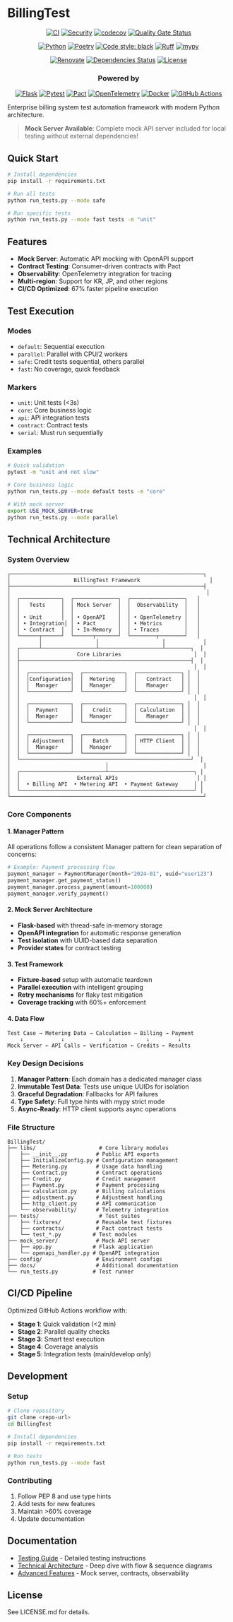 # BillingTest

<!-- CI/CD Badges -->
<!-- markdownlint-disable MD033 -->
<div align="center">

[![CI](https://img.shields.io/github/actions/workflow/status/johanna-II/BillingTest/ci.yml?branch=main&label=CI&logo=github&color=success&logoColor=white&labelColor=0d1117)](https://github.com/johanna-II/BillingTest/actions/workflows/ci.yml)
[![Security](https://img.shields.io/github/actions/workflow/status/johanna-II/BillingTest/security.yml?branch=main&label=Security&logo=github&color=success&logoColor=white&labelColor=0d1117)](https://github.com/johanna-II/BillingTest/actions/workflows/security.yml)
[![codecov](https://img.shields.io/codecov/c/github/johanna-II/BillingTest?logo=codecov&logoColor=white&labelColor=0d1117)](https://codecov.io/gh/johanna-II/BillingTest)
[![Quality Gate Status](https://sonarcloud.io/api/project_badges/measure?project=BillingTest&metric=alert_status)](https://sonarcloud.io/summary/new_code?id=johanna-II_BillingTest)

<!-- Language & Tools -->
[![Python](https://img.shields.io/badge/python-3.12+-blue.svg?logo=python&logoColor=white&labelColor=0d1117)](https://www.python.org/downloads/)
[![Poetry](https://img.shields.io/badge/Poetry-1.7.1-blue.svg?logo=poetry&logoColor=white&labelColor=0d1117)](https://python-poetry.org/)
[![Code style: black](https://img.shields.io/badge/code%20style-black-000000.svg?labelColor=0d1117)](https://github.com/psf/black)
[![Ruff](https://img.shields.io/badge/linter-ruff-FCC21B.svg?logo=ruff&logoColor=white&labelColor=0d1117)](https://github.com/astral-sh/ruff)
[![mypy](https://img.shields.io/badge/type%20checker-mypy-blue.svg?logo=python&logoColor=white&labelColor=0d1117)](http://mypy-lang.org/)

<!-- Dependencies & Maintenance -->
[![Renovate](https://img.shields.io/badge/renovate-enabled-brightgreen.svg?logo=renovatebot&logoColor=white&labelColor=0d1117)](https://renovatebot.com)
[![Dependencies Status](https://img.shields.io/librariesio/github/johanna-II/BillingTest?logo=libraries.io&logoColor=white&labelColor=0d1117)](https://libraries.io/github/johanna-II/BillingTest)
[![License](https://img.shields.io/badge/license-MIT-green.svg?labelColor=0d1117)](LICENSE.md)

<!-- Technology Stack -->
### Powered by

[![Flask](https://img.shields.io/badge/Flask-3.0-000000.svg?logo=flask&logoColor=white&labelColor=0d1117)](https://flask.palletsprojects.com/)
[![Pytest](https://img.shields.io/badge/Pytest-8.4-0A9EDC.svg?logo=pytest&logoColor=white&labelColor=0d1117)](https://pytest.org/)
[![Pact](https://img.shields.io/badge/Pact-Consumer_Driven-00D4AA.svg?logo=pact&logoColor=white&labelColor=0d1117)](https://pact.io/)
[![OpenTelemetry](https://img.shields.io/badge/OpenTelemetry-Observability-242450.svg?logo=opentelemetry&logoColor=white&labelColor=0d1117)](https://opentelemetry.io/)
[![Docker](https://img.shields.io/badge/Docker-Containerized-2496ED.svg?logo=docker&logoColor=white&labelColor=0d1117)](https://www.docker.com/)
[![GitHub Actions](https://img.shields.io/badge/GitHub_Actions-CI/CD-2088FF.svg?logo=github-actions&logoColor=white&labelColor=0d1117)](https://github.com/features/actions)

</div>
<!-- markdownlint-enable MD033 -->

Enterprise billing system test automation framework with modern Python architecture.

> **Mock Server Available**: Complete mock API server included for local testing without external dependencies!

## Quick Start

```bash
# Install dependencies
pip install -r requirements.txt

# Run all tests
python run_tests.py --mode safe

# Run specific tests
python run_tests.py --mode fast tests -m "unit"
```

## Features

- **Mock Server**: Automatic API mocking with OpenAPI support
- **Contract Testing**: Consumer-driven contracts with Pact
- **Observability**: OpenTelemetry integration for tracing
- **Multi-region**: Support for KR, JP, and other regions
- **CI/CD Optimized**: 67% faster pipeline execution

## Test Execution

### Modes
- `default`: Sequential execution
- `parallel`: Parallel with CPU/2 workers
- `safe`: Credit tests sequential, others parallel
- `fast`: No coverage, quick feedback

### Markers
- `unit`: Unit tests (<3s)
- `core`: Core business logic
- `api`: API integration tests
- `contract`: Contract tests
- `serial`: Must run sequentially

### Examples
```bash
# Quick validation
pytest -m "unit and not slow"

# Core business logic
python run_tests.py --mode default tests -m "core"

# With mock server
export USE_MOCK_SERVER=true
python run_tests.py --mode parallel
```

## Technical Architecture

### System Overview

```
┌─────────────────────────────────────────────────────────────┐
│                    BillingTest Framework                      │
├─────────────────────────────────────────────────────────────┤
│                                                              │
│  ┌─────────────┐  ┌──────────────┐  ┌─────────────────┐   │
│  │   Tests     │  │ Mock Server  │  │  Observability  │   │
│  │             │  │              │  │                 │   │
│  │ • Unit      │  │ • OpenAPI    │  │ • OpenTelemetry │   │
│  │ • Integration│ │ • Pact       │  │ • Metrics       │   │
│  │ • Contract  │  │ • In-Memory  │  │ • Traces        │   │
│  └──────┬──────┘  └──────┬───────┘  └────────┬────────┘   │
│         │                 │                    │            │
│  ┌──────┴─────────────────┴────────────────────┴────────┐  │
│  │                  Core Libraries                       │  │
│  ├──────────────────────────────────────────────────────┤  │
│  │                                                       │  │
│  │  ┌─────────────┐  ┌─────────────┐  ┌──────────────┐ │  │
│  │  │Configuration│  │  Metering   │  │   Contract   │ │  │
│  │  │  Manager    │  │  Manager    │  │   Manager    │ │  │
│  │  └─────────────┘  └─────────────┘  └──────────────┘ │  │
│  │                                                       │  │
│  │  ┌─────────────┐  ┌─────────────┐  ┌──────────────┐ │  │
│  │  │  Payment    │  │   Credit    │  │ Calculation  │ │  │
│  │  │  Manager    │  │  Manager    │  │   Manager    │ │  │
│  │  └─────────────┘  └─────────────┘  └──────────────┘ │  │
│  │                                                       │  │
│  │  ┌─────────────┐  ┌─────────────┐  ┌──────────────┐ │  │
│  │  │ Adjustment  │  │   Batch     │  │ HTTP Client  │ │  │
│  │  │  Manager    │  │  Manager    │  │              │ │  │
│  │  └─────────────┘  └─────────────┘  └──────────────┘ │  │
│  └──────────────────────────────────────────────────────┘  │
│                              │                              │
│  ┌───────────────────────────┴───────────────────────────┐ │
│  │                  External APIs                         │ │
│  │  • Billing API  • Metering API  • Payment Gateway     │ │
│  └───────────────────────────────────────────────────────┘ │
└─────────────────────────────────────────────────────────────┘
```

### Core Components

#### 1. Manager Pattern
All operations follow a consistent Manager pattern for clean separation of concerns:

```python
# Example: Payment processing flow
payment_manager = PaymentManager(month="2024-01", uuid="user123")
payment_manager.get_payment_status()
payment_manager.process_payment(amount=100000)
payment_manager.verify_payment()
```

#### 2. Mock Server Architecture
- **Flask-based** with thread-safe in-memory storage
- **OpenAPI integration** for automatic response generation
- **Test isolation** with UUID-based data separation
- **Provider states** for contract testing

#### 3. Test Framework
- **Fixture-based** setup with automatic teardown
- **Parallel execution** with intelligent grouping
- **Retry mechanisms** for flaky test mitigation
- **Coverage tracking** with 60%+ enforcement

#### 4. Data Flow

```
Test Case → Metering Data → Calculation → Billing → Payment
    ↓            ↓              ↓           ↓         ↓
Mock Server ← API Calls ← Verification ← Credits ← Results
```

### Key Design Decisions

1. **Manager Pattern**: Each domain has a dedicated manager class
2. **Immutable Test Data**: Tests use unique UUIDs for isolation
3. **Graceful Degradation**: Fallbacks for API failures
4. **Type Safety**: Full type hints with mypy strict mode
5. **Async-Ready**: HTTP client supports async operations

### File Structure

```
BillingTest/
├── libs/                    # Core library modules
│   ├── __init__.py         # Public API exports
│   ├── InitializeConfig.py # Configuration management
│   ├── Metering.py         # Usage data handling
│   ├── Contract.py         # Contract operations
│   ├── Credit.py           # Credit management
│   ├── Payment.py          # Payment processing
│   ├── calculation.py      # Billing calculations
│   ├── adjustment.py       # Adjustment handling
│   ├── http_client.py      # API communication
│   └── observability/      # Telemetry integration
├── tests/                   # Test suites
│   ├── fixtures/           # Reusable test fixtures
│   ├── contracts/          # Pact contract tests
│   └── test_*.py          # Test modules
├── mock_server/            # Mock API server
│   ├── app.py             # Flask application
│   └── openapi_handler.py # OpenAPI integration
├── config/                 # Environment configs
├── docs/                   # Additional documentation
└── run_tests.py           # Test runner
```

## CI/CD Pipeline

Optimized GitHub Actions workflow with:
- **Stage 1**: Quick validation (<2 min)
- **Stage 2**: Parallel quality checks
- **Stage 3**: Smart test execution
- **Stage 4**: Coverage analysis
- **Stage 5**: Integration tests (main/develop only)

## Development

### Setup
```bash
# Clone repository
git clone <repo-url>
cd BillingTest

# Install dependencies
pip install -r requirements.txt

# Run tests
python run_tests.py --mode fast
```

### Contributing
1. Follow PEP 8 and use type hints
2. Add tests for new features
3. Maintain >60% coverage
4. Update documentation

## Documentation

- [Testing Guide](TESTING_GUIDE.md) - Detailed testing instructions
- [Technical Architecture](TECHNICAL_ARCHITECTURE.md) - Deep dive with flow & sequence diagrams
- [Advanced Features](docs/ADVANCED_FEATURES.md) - Mock server, contracts, observability

## License

See LICENSE.md for details.
